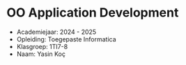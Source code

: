 # OO Application Development

- Academiejaar: 2024 - 2025
- Opleiding: Toegepaste Informatica
- Klasgroep: 1TI7-8
- Naam: Yasin Koç

